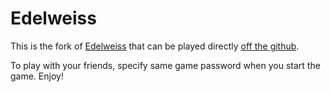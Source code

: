 # Edelweiss

This is the fork of [Edelweiss](https://github.com/felixmariotto/Edelweiss#readme) that can be played directly [off the github](https://makc.github.io/Edelweiss/).

To play with your friends, specify same game password when you start the game. Enjoy!

